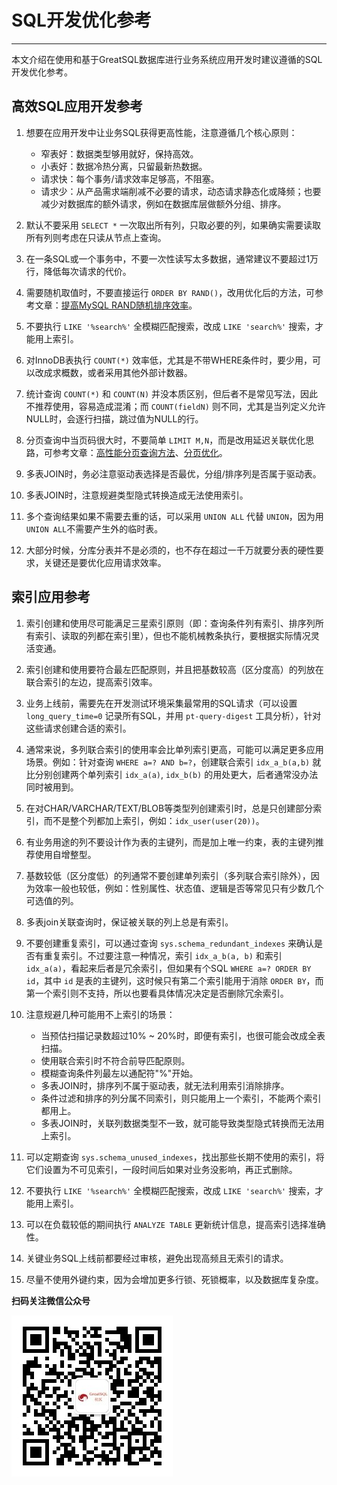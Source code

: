 # SQL开发优化参考
---

本文介绍在使用和基于GreatSQL数据库进行业务系统应用开发时建议遵循的SQL开发优化参考。

## 高效SQL应用开发参考

1. 想要在应用开发中让业务SQL获得更高性能，注意遵循几个核心原则：
	- 窄表好：数据类型够用就好，保持高效。
	- 小表好：数据冷热分离，只留最新热数据。
	- 请求快：每个事务/请求效率足够高，不阻塞。
	- 请求少：从产品需求端削减不必要的请求，动态请求静态化或降频；也要减少对数据库的额外请求，例如在数据库层做额外分组、排序。

1. 默认不要采用 `SELECT *` 一次取出所有列，只取必要的列，如果确实需要读取所有列则考虑在只读从节点上查询。

1. 在一条SQL或一个事务中，不要一次性读写太多数据，通常建议不要超过1万行，降低每次请求的代价。

1. 需要随机取值时，不要直接运行 `ORDER BY RAND()`，改用优化后的方法，可参考文章：[提高MySQL RAND随机排序效率](https://mp.weixin.qq.com/s/SXRXzvuQDmuG99qfpfWwzQ)。

1. 不要执行 `LIKE '%search%'` 全模糊匹配搜索，改成 `LIKE 'search%'` 搜索，才能用上索引。

1. 对InnoDB表执行 `COUNT(*)` 效率低，尤其是不带WHERE条件时，要少用，可以改成求概数，或者采用其他外部计数器。

1. 统计查询 `COUNT(*)` 和 `COUNT(N)` 并没本质区别，但后者不是常见写法，因此不推荐使用，容易造成混淆；而 `COUNT(fieldN)` 则不同，尤其是当列定义允许NULL时，会逐行扫描，跳过值为NULL的行。

1. 分页查询中当页码很大时，不要简单 `LIMIT M,N`，而是改用延迟关联优化思路，可参考文章：[高性能分页查询方法](https://mp.weixin.qq.com/s/Et4nkoawfre_LjPX5kNl8g)、[分页优化](https://mp.weixin.qq.com/s/61SkNCiyebLYOXN3qaAnxw)。

1. 多表JOIN时，务必注意驱动表选择是否最优，分组/排序列是否属于驱动表。

1. 多表JOIN时，注意规避类型隐式转换造成无法使用索引。

1. 多个查询结果如果不需要去重的话，可以采用 `UNION ALL` 代替 `UNION`，因为用 `UNION ALL`不需要产生外的临时表。

1. 大部分时候，分库分表并不是必须的，也不存在超过一千万就要分表的硬性要求，关键还是要优化应用请求效率。


## 索引应用参考
1. 索引创建和使用尽可能满足三星索引原则（即：查询条件列有索引、排序列所有索引、读取的列都在索引里），但也不能机械教条执行，要根据实际情况灵活变通。

1. 索引创建和使用要符合最左匹配原则，并且把基数较高（区分度高）的列放在联合索引的左边，提高索引效率。

1. 业务上线前，需要先在开发测试环境采集最常用的SQL请求（可以设置 `long_query_time=0` 记录所有SQL，并用 `pt-query-digest` 工具分析），针对这些请求创建合适的索引。

1. 通常来说，多列联合索引的使用率会比单列索引更高，可能可以满足更多应用场景。例如：针对查询 `WHERE a=? AND b=?`，创建联合索引 `idx_a_b(a,b)` 就比分别创建两个单列索引 `idx_a(a)`, `idx_b(b)` 的用处更大，后者通常没办法同时被用到。

1. 在对CHAR/VARCHAR/TEXT/BLOB等类型列创建索引时，总是只创建部分索引，而不是整个列都加上索引，例如：`idx_user(user(20))`。

1. 有业务用途的列不要设计作为表的主键列，而是加上唯一约束，表的主键列推荐使用自增整型。

1. 基数较低（区分度低）的列通常不要创建单列索引（多列联合索引除外），因为效率一般也较低，例如：性别属性、状态值、逻辑是否等常见只有少数几个可选值的列。

1. 多表join关联查询时，保证被关联的列上总是有索引。

1. 不要创建重复索引，可以通过查询 `sys.schema_redundant_indexes` 来确认是否有重复索引。不过要注意一种情况，索引 `idx_a_b(a, b)` 和索引 `idx_a(a)`，看起来后者是冗余索引，但如果有个SQL `WHERE a=? ORDER BY id`，其中 `id` 是表的主键列，这时候只有第二个索引能用于消除 `ORDER BY`，而第一个索引则不支持，所以也要看具体情况决定是否删除冗余索引。

1. 注意规避几种可能用不上索引的场景：
	- 当预估扫描记录数超过10% ~ 20%时，即便有索引，也很可能会改成全表扫描。
	- 使用联合索引时不符合前导匹配原则。
	- 模糊查询条件列最左以通配符"%"开始。
	- 多表JOIN时，排序列不属于驱动表，就无法利用索引消除排序。
	- 条件过滤和排序的列分属不同索引，则只能用上一个索引，不能两个索引都用上。
	- 多表JOIN时，关联列数据类型不一致，就可能导致类型隐式转换而无法用上索引。

1. 可以定期查询 `sys.schema_unused_indexes`，找出那些长期不使用的索引，将它们设置为不可见索引，一段时间后如果对业务没影响，再正式删除。

1. 不要执行 `LIKE '%search%'` 全模糊匹配搜索，改成 `LIKE 'search%'` 搜索，才能用上索引。

1. 可以在负载较低的期间执行 `ANALYZE TABLE` 更新统计信息，提高索引选择准确性。

1. 关键业务SQL上线前都要经过审核，避免出现高频且无索引的请求。

1. 尽量不使用外键约束，因为会增加更多行锁、死锁概率，以及数据库复杂度。





**扫码关注微信公众号**

![greatsql-wx](../greatsql-wx.jpg)

